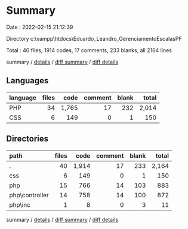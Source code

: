 # Summary

Date : 2022-02-15 21:12:39

Directory c:\xampp\htdocs\Eduardo_Leandro_GerenciamentoEscalasPF

Total : 40 files,  1914 codes, 17 comments, 233 blanks, all 2164 lines

summary / [details](details.md) / [diff summary](diff.md) / [diff details](diff-details.md)

## Languages
| language | files | code | comment | blank | total |
| :--- | ---: | ---: | ---: | ---: | ---: |
| PHP | 34 | 1,765 | 17 | 232 | 2,014 |
| CSS | 6 | 149 | 0 | 1 | 150 |

## Directories
| path | files | code | comment | blank | total |
| :--- | ---: | ---: | ---: | ---: | ---: |
| . | 40 | 1,914 | 17 | 233 | 2,164 |
| css | 6 | 149 | 0 | 1 | 150 |
| php | 15 | 766 | 14 | 103 | 883 |
| php\controller | 14 | 758 | 14 | 100 | 872 |
| php\inc | 1 | 8 | 0 | 3 | 11 |

summary / [details](details.md) / [diff summary](diff.md) / [diff details](diff-details.md)